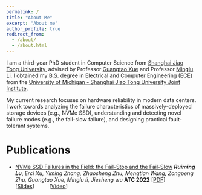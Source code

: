 ```yaml
---
permalink: /
title: "About Me"
excerpt: "About me"
author_profile: true
redirect_from: 
  - /about/
  - /about.html
---
```

I am a third-year PhD student in Computer Science from [Shanghai Jiao Tong University](https://en.sjtu.edu.cn/), advised by Professor [Guangtao Xue](https://www.cs.sjtu.edu.cn/~xue-gt/) and Professor [Minglu Li](https://scholar.google.com/citations?user=cFW1n8YAAAAJ&hl=en). I obtained my B.S. degree in Electrical and Computer Engineering (ECE) from the [University of Michigan - Shanghai Jiao Tong University Joint Institute](https://www.ji.sjtu.edu.cn/).

My current research focuses on hardware reliability in modern data centers. I work towards analyzing the failure characteristics of massively-deployed storage devices (e.g., NVMe SSD), understanding and detecting novel failure modes (e.g., the fail-slow failure), and designing practical fault-tolerant systems.

# Publications

* [NVMe SSD Failures in the Field: the Fail-Stop and the Fail-Slow](https://www.usenix.org/conference/atc22/presentation/lu)
***Ruiming Lu***, *Erci Xu, Yiming Zhang, Zhaosheng Zhu, Mengtian Wang, Zongpeng Zhu, Guangtao Xue, Minglu li, Jiesheng wu*
**ATC 2022**	[[PDF](https://www.usenix.org/system/files/atc22-lu.pdf)] &emsp; &emsp; [[Slides](https://www.usenix.org/sites/default/files/conference/protected-files/atc22_slides_lu.pdf)] &emsp; &emsp; [[Video](https://www.youtube.com/watch?v=wDS-CRyTDlA&feature=emb_imp_woyt)]

